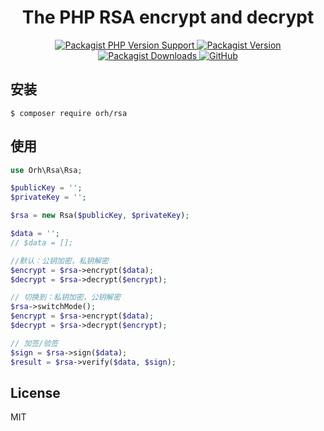 <h1 align="center">
    The PHP RSA encrypt and decrypt
</h1>

<p align="center">
    <a href="https://packagist.org/packages/orh/rsa">
        <img alt="Packagist PHP Version Support" src="https://img.shields.io/packagist/php-v/orh/rsa">
    </a>
    <a href="https://packagist.org/packages/orh/rsa">
        <img alt="Packagist Version" src="https://img.shields.io/packagist/v/orh/rsa?color=df8057">
    </a>
    <a href="https://packagist.org/packages/orh/rsa">
        <img alt="Packagist Downloads" src="https://img.shields.io/packagist/dt/orh/rsa">
    </a>
    <a href="https://github.com/ouronghuang/rsa">
        <img alt="GitHub" src="https://img.shields.io/github/license/ouronghuang/rsa">
    </a>
</p>

## 安装

```
$ composer require orh/rsa
```

## 使用

```php
use Orh\Rsa\Rsa;

$publicKey = '';
$privateKey = '';

$rsa = new Rsa($publicKey, $privateKey);

$data = '';
// $data = [];

//默认：公钥加密，私钥解密
$encrypt = $rsa->encrypt($data);
$decrypt = $rsa->decrypt($encrypt);

// 切换到：私钥加密，公钥解密
$rsa->switchMode();
$encrypt = $rsa->encrypt($data);
$decrypt = $rsa->decrypt($encrypt);

// 加签/验签
$sign = $rsa->sign($data);
$result = $rsa->verify($data, $sign);
```

## License

MIT
